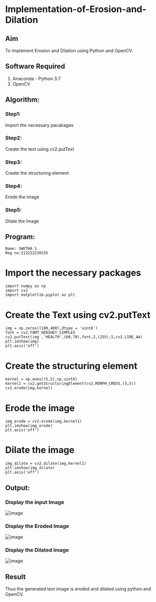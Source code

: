 # Implementation-of-Erosion-and-Dilation
## Aim
To implement Erosion and Dilation using Python and OpenCV.
## Software Required
1. Anaconda - Python 3.7
2. OpenCV
## Algorithm:
### Step1:
Import the necessary pacakages

### Step2:
Create the text using cv2.putText

### Step3:
Create the structuring element

### Step4:
Erode the image

### Step5:
Dilate the Image
 
## Program:
```
Name: SWETHA S
Reg no:212222230155
```
# Import the necessary packages
```
import numpy as np
import cv2
import matplotlib.pyplot as plt
```
# Create the Text using cv2.putText
```
img = np.zeros((100,400),dtype = 'uint8')
font = cv2.FONT_HERSHEY_SIMPLEX
cv2.putText(img ,'HEALTH',(60,70),font,2,(255),5,cv2.LINE_AA)
plt.imshow(img)
plt.axis('off')
```
# Create the structuring element
```
kernel = np.ones((5,5),np.uint8)
kernel1 = cv2.getStructuringElement(cv2.MORPH_CROSS,(5,5))
cv2.erode(img,kernel)
```
# Erode the image
```
img_erode = cv2.erode(img,kernel1)
plt.imshow(img_erode)
plt.axis('off')
```
# Dilate the image
```
img_dilate = cv2.dilate(img,kernel1)
plt.imshow(img_dilate)
plt.axis('off')
```
## Output:

### Display the input Image
![image](https://github.com/swethaselvarajm/erosion--dilation/assets/119525603/e9789184-938b-4102-9275-6098263b03ac)


### Display the Eroded Image
![image](https://github.com/swethaselvarajm/erosion--dilation/assets/119525603/3ddd4730-0917-497e-a5e9-83403c0db07a)


### Display the Dilated Image
![image](https://github.com/swethaselvarajm/erosion--dilation/assets/119525603/2d282bfa-7eed-4647-ba55-acb3ae6c0bc7)


## Result
Thus the generated text image is eroded and dilated using python and OpenCV.

